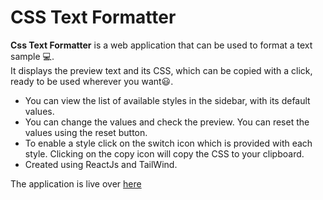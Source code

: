# CSS Text Formatter

**Css Text Formatter** is a web application that can be used to format a text sample 💻.   
It displays the preview text and its CSS, which can be copied with a click, ready to be used wherever you want😃.

 - You can view the list of available styles in the sidebar, with its default values. 
 - You can change the values and check the preview. You can reset the values using the reset button.
 - To enable a style click on the switch icon which is provided with each style. Clicking on the copy icon will copy the CSS to your clipboard.
 - Created using ReactJs and TailWind.

The application is live over [here](https://csstextformatter.abhinavvp.com/)
